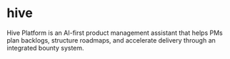 # hive
Hive Platform is an AI-first product management assistant that helps PMs plan backlogs, structure roadmaps, and accelerate delivery through an integrated bounty system.
